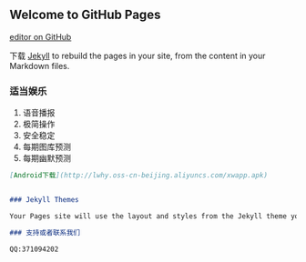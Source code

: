 ## Welcome to GitHub Pages

[editor on GitHub](https://github.com/LouiLam/marksix.github.io/edit/master/index.md)

下载 [Jekyll](https://jekyllrb.com/) to rebuild the pages in your site, from the content in your Markdown files.

### 适当娱乐

1. 语音播报
2. 极简操作
3. 安全稳定
4. 每期图库预测
5. 每期幽默预测
```markdown
[Android下载](http://lwhy.oss-cn-beijing.aliyuncs.com/xwapp.apk)


### Jekyll Themes

Your Pages site will use the layout and styles from the Jekyll theme you have selected in your [repository settings](https://github.com/LouiLam/marksix.github.io/settings). The name of this theme is saved in the Jekyll `_config.yml` configuration file.

### 支持或者联系我们

QQ:371094202
